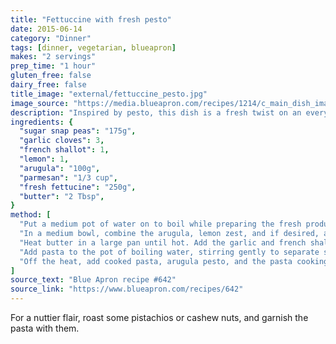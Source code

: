 ```yaml
---
title: "Fettuccine with fresh pesto"
date: 2015-06-14
category: "Dinner"
tags: [dinner, vegetarian, blueapron]
makes: "2 servings"
prep_time: "1 hour"
gluten_free: false
dairy_free: false
title_image: "external/fettuccine_pesto.jpg"
image_source: "https://media.blueapron.com/recipes/1214/c_main_dish_images/20150508-2200-56-7911/2P_050815_20Fresh_20Fettucine_20Snap_20Peas_20Arugala_20Pesto-5262_splash_feature.jpg"
description: "Inspired by pesto, this dish is a fresh twist on an everyday meal"
ingredients: {
  "sugar snap peas": "175g",
  "garlic cloves": 3,
  "french shallot": 1,
  "lemon": 1,
  "arugula": "100g",
  "parmesan": "1/3 cup",
  "fresh fettucine": "250g",
  "butter": "2 Tbsp",
}
method: [
  "Put a medium pot of water on to boil while preparing the fresh produce: trim the stems from the snap peas; thinly slice the garlic and french shallot; zest the lemon, then quarter and deseed it; and very finely chop the arugula.",
  "In a medium bowl, combine the arugula, lemon zest, and if desired, all but a pinch of the parmesan cheese. Add enough olive oil to create a rough paste, then stir in the juice of the lemon wedges, and season with salt and pepper to taste.",
  "Heat butter in a large pan until hot. Add the garlic and french shallot, then cook for 3 minutes. Add the sugar snap peas and cook, stirring occasionally for a minute, until the pease are bright green and slightly tender.",
  "Add pasta to the pot of boiling water, stirring gently to separate strands. Cook for 3 minutes. Reserve 1/4 cup of pasta water and drain thoroughly.",
  "Off the heat, add cooked pasta, arugula pesto, and the pasta cooking water to the pan of vegetables. Stir to combine, seasoning with salt and pepper, and serve immediately, garnishing with parmesan."
]
source_text: "Blue Apron recipe #642"
source_link: "https://www.blueapron.com/recipes/642"
---
```

For a nuttier flair, roast some pistachios or cashew nuts, and garnish the pasta
with them.

